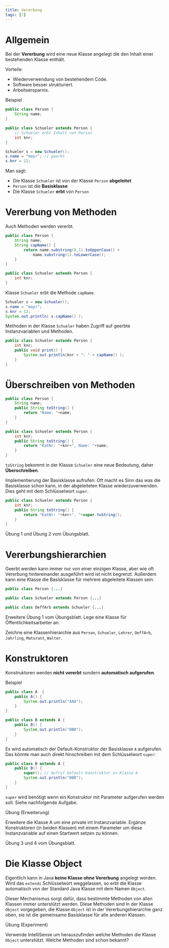 ```yaml
---
title: Vererbung
tags: [l]
---
```




# Allgemein

Bei der **Vererbung** wird eine neue Klasse angelegt die den Inhalt einer bestehenden Klasse enthält.


Vorteile:

- Wiederverwendung von bestehendem Code.
- Software besser strukturiert.
- Arbeitsersparnis.

Beispiel

```java
public class Person {
    String name;
}

public class Schueler extends Person {
    // Schueler erbt Inhalt von Person
    int knr; 
}

Schueler s = new Schueler();
s.name = "mayr"; // geerbt
s.knr = 12;
```

Man sagt:

- Die Klasse `Schueler` ist von der Klasse `Person` **abgeleitet**
- `Person` ist die **Basisklasse**
- Die Klasse `Schueler` **erbt** von `Person`



# Vererbung von Methoden

Auch Methoden werden vererbt.

```java
public class Person {
    String name;
    String capName() {
        return name.substring(0,1).toUpperCase() +
            name.substring(1).toLowerCase();
    } 
}

public class Schueler extends Person {
    int knr;
}
```

Klasse `Schueler` erbt die Methode `capName`.

```java
Schueler s = new Schueler();
s.name = "mayr";
s.knr = 12;
System.out.println( s.capName() );
```


Methoden in der Klasse `Schueler` haben Zugriff auf geerbte Instanzvariablen und Methoden.

```java
public class Schueler extends Person {
    int knr;
    public void print() {
        System.out.println(knr + ": " + capName() );
    }
}
```

# Überschreiben von Methoden

```java
public class Person {
    String name;
    public String toString() {
        return "Name: "+name;
    }
}
```

```java
public class Schueler extends Person {
    int knr;
    public String toString() {
        return "KatNr: "+knr+", Name: "+name;
    }
}
```

`toString` bekommt in der Klasse `Schueler` eine neue Bedeutung, daher **Überschreiben**.


Implementierung der Basisklasse aufrufen:
Oft macht es Sinn das was die Basisklasse schon kann, in der abgeleiteten Klasse wiederzuverwenden. Dies geht mit dem Schlüsselwort `super`.

```java
public class Schueler extends Person {
    int knr;
    public String toString() {
        return "KatNr: "+knr+", "+super.toString();
    }
}
```

Übung 1 und Übung 2 vom Übungsblatt.


# Vererbungshierarchien

Geerbt werden kann immer nur von einer einzigen Klasse, aber wie oft Vererbung hintereinander ausgeführt wird ist nicht begrenzt.
Außerdem kann eine Klasse die Basisklasse für mehrere abgeleitete Klassen sein.

```java
public class Person {...}

public class Schueler extends Person {...}

public class OeffArb extends Schueler {...}
```

Erweitere Übung 1 vom Übungsblatt.
Lege eine Klasse für Öffentlichkeitsarbeiter an.


Zeichne eine Klassenhierarchie aus 
`Person`,
`Schueler`,
`Lehrer`,
`OeffArb`,
`Jahrling`,
`Maturant`,
`Walter`.

# Konstruktoren

Konstruktoren werden **nicht vererbt** sondern **automatisch aufgerufen**.

Beispiel

```java
public class A  {
    public A() {
        System.out.println("AAA");
    }
}

public class B extends A {
    public B() {
        System.out.println("BBB");
    }
}
```

Es wird automatisch der Default-Konstruktor der Basisklasse `A` aufgerufen.
Das könnte man auch direkt hinschreiben mit dem Schlüsselwort `super`: 

```java
public class B extends A {
    public B() {
        super(); // Aufruf Default Konstruktor in Klasse A
        System.out.println("BBB");
    }
}
```

`super` wird benötigt wenn ein Konstruktor mit Parameter aufgerufen werden soll. Siehe nachfolgende Aufgabe.

Übung (Erweiterung)

Erweitere die Klasse A um eine private int Instanzvariable.
Ergänze Konstruktoren (in beiden Klassen) mit einem Parameter um diese Instanzvariable auf einen Startwert setzen zu können.

Übung 3 und 4 vom Übungsblatt.


# Die Klasse Object

Eigentlich kann in Java **keine Klasse ohne Vererbung** angelegt werden.
Wird das `extends` Schlüsselwort weggelassen, so erbt die Klasse automatisch von der Standard Java Klasse mit dem Namen `Object`.

Dieser Mechanismus sorgt dafür, dass bestimmte Methoden von allen Klassen immer unterstützt werden.
Diese Methoden sind in der Klasse `Object` vorgegeben, die Klasse `Object` ist in der Vererbungshierarchie ganz oben, sie ist die gemeinsame Basisklasse für alle anderen Klassen.

Übung (Experiment)

Verwende IntelliSense um herauszufinden welche Methoden die Klasse `Object` unterstützt.
Welche Methoden sind schon bekannt?